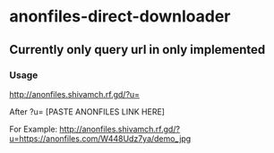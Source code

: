 # anonfiles-direct-downloader

## Currently only query url in only implemented
### Usage
<URL> http://anonfiles.shivamch.rf.gd/?u=
  
After ?u= [PASTE ANONFILES LINK HERE]
  
For Example: http://anonfiles.shivamch.rf.gd/?u=https://anonfiles.com/W448Udz7ya/demo_jpg
